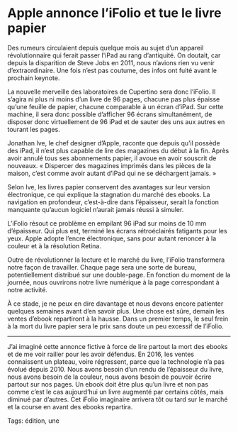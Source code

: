 # Apple annonce l’iFolio et tue le livre papier

Des rumeurs circulaient depuis quelque mois au sujet d’un appareil révolutionnaire qui ferait passer l'iPad au rang d’antiquité. On doutait, car depuis la disparition de Steve Jobs en 2011, nous n’avions rien vu venir d’extraordinaire. Une fois n’est pas coutume, des infos ont fuité avant le prochain keynote.<span id="more-43554"></span>

La nouvelle merveille des laboratoires de Cupertino sera donc l’iFolio. Il s’agira ni plus ni moins d’un livre de 96 pages, chacune pas plus épaisse qu’une feuille de papier, chacune comparable à un écran d’iPad. Sur cette machine, il sera donc possible d’afficher 96 écrans simultanément, de disposer donc virtuellement de 96 iPad et de sauter des uns aux autres en tourant les pages.

Jonathan Ive, le chef designer d’Apple, raconte que depuis qu’il possède des iPad, il n’est plus capable de lire des magazines du début à la fin. Après avoir annulé tous ses abonnements papier, il avoue en avoir souscrit de nouveaux. « Dispercer des magazines imprimés dans les pièces de la maison, c’est comme avoir autant d’iPad qui ne se déchargent jamais. »

Selon Ive, les livres papier conservent des avantages sur leur version électronique, ce qui explique la stagnation du marché des ebooks. La navigation en profondeur, c’est-à-dire dans l’épaisseur, serait la fonction manquante qu’aucun logiciel n’aurait jamais réussi à simuler.

L’iFolio résout ce problème en empilant 96 iPad sur moins de 10 mm d’épaisseur. Qui plus est, terminé les écrans rétroéclairés fatigants pour les yeux. Apple adopte l’encre électronique, sans pour autant renoncer à la couleur et à la résolution Retina.

Outre de révolutionner la lecture et le marché du livre, l’iFolio transformera notre façon de travailler. Chaque page sera une sorte de bureau, potentiellement distribué sur une double-page. En fonction du moment de la journée, nous ouvrirons notre livre numérique à la page correspondant à notre activité.

À ce stade, je ne peux en dire davantage et nous devons encore patienter quelques semaines avant d’en savoir plus. Une chose est sûre, demain les ventes d’ebook repartiront à la hausse. Dans un premier temps, le seul frein à la mort du livre papier sera le prix sans doute un peu excessif de l’iFolio.

---

J’ai imaginé cette annonce fictive à force de lire partout la mort des ebooks et de me voir railler pour les avoir défendus. En 2016, les ventes connaissent un plateau, voire régressent, parce que la technologie n’a pas évolué depuis 2010. Nous avons besoin d’un rendu de l’épaisseur du livre, nous avons besoin de la couleur, nous avons besoin de pouvoir écrire partout sur nos pages. Un ebook doit être plus qu’un livre et non pas comme c’est le cas aujourd’hui un livre augmenté par certains côtés, mais diminué par d’autres. Cet iFolio imaginaire arrivera tôt ou tard sur le marché et la course en avant des ebooks repartira.

Tags: édition, une